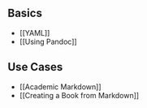 
## Basics
- [[YAML]]
- [[Using Pandoc]]
## Use Cases
- [[Academic Markdown]] 
- [[Creating a Book from Markdown]]